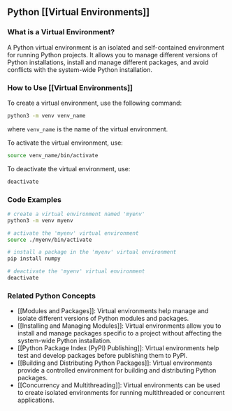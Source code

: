 ## Python [[Virtual Environments]]

### What is a Virtual Environment?
A Python virtual environment is an isolated and self-contained environment for running Python projects. It allows you to manage different versions of Python installations, install and manage different packages, and avoid conflicts with the system-wide Python installation.

### How to Use [[Virtual Environments]]
To create a virtual environment, use the following command:

```bash
python3 -m venv venv_name
```

where `venv_name` is the name of the virtual environment.

To activate the virtual environment, use:

```bash
source venv_name/bin/activate
```

To deactivate the virtual environment, use:

```bash
deactivate
```

### Code Examples
```bash
# create a virtual environment named 'myenv'
python3 -m venv myenv

# activate the 'myenv' virtual environment
source ./myenv/bin/activate

# install a package in the 'myenv' virtual environment
pip install numpy

# deactivate the 'myenv' virtual environment
deactivate
```

### Related Python Concepts

- [[Modules and Packages]]: Virtual environments help manage and isolate different versions of Python modules and packages.
- [[Installing and Managing Modules]]: Virtual environments allow you to install and manage packages specific to a project without affecting the system-wide Python installation.
- [[Python Package Index (PyPI) Publishing]]: Virtual environments help test and develop packages before publishing them to PyPI.
- [[Building and Distributing Python Packages]]: Virtual environments provide a controlled environment for building and distributing Python packages.
- [[Concurrency and Multithreading]]: Virtual environments can be used to create isolated environments for running multithreaded or concurrent applications.